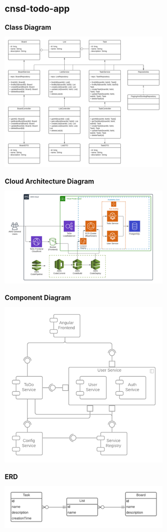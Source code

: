 # cnsd-todo-app

## Class Diagram
![Class Diagram](https://github.com/lVlrChris/cnsd-todo-app/blob/master/diagrams/ToDo%20App%20Class%20Diagram.png)

## Cloud Architecture Diagram
![Cloud Architecture Diagram](https://github.com/lVlrChris/cnsd-todo-app/blob/master/diagrams/ToDo%20App%20Cloud%20Architecture%20Diagram.png)

## Component Diagram
![Component Diagram](https://github.com/lVlrChris/cnsd-todo-app/blob/master/diagrams/ToDo%20App%20Component%20Diagram.png)

## ERD
![ERD](https://github.com/lVlrChris/cnsd-todo-app/blob/master/diagrams/ToDo%20App%20ERD.png)
